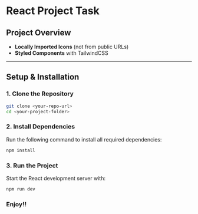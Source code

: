 # React Project Task

## Project Overview
- **Locally Imported Icons** (not from public URLs)  
- **Styled Components** with TailwindCSS  

---

## Setup & Installation  

### 1. Clone the Repository  
```bash
git clone <your-repo-url>
cd <your-project-folder>
```

### 2. Install Dependencies
Run the following command to install all required dependencies:
```bash
npm install
```
### 3. Run the Project
Start the React development server with:
```bash
npm run dev
```
### Enjoy!!
